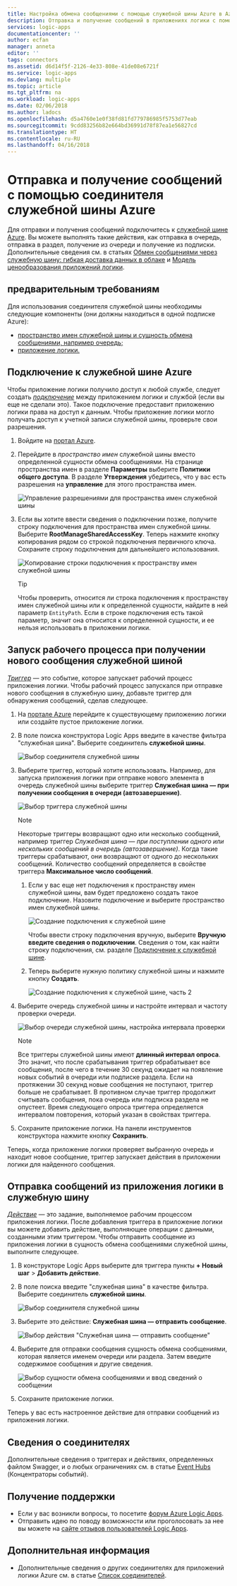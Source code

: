 ```yaml
---
title: Настройка обмена сообщениями с помощью служебной шины Azure в Azure Logic Apps | Документация Майкрософт
description: Отправка и получение сообщений в приложениях логики с помощью служебной шины Azure
services: logic-apps
documentationcenter: ''
author: ecfan
manager: anneta
editor: ''
tags: connectors
ms.assetid: d6d14f5f-2126-4e33-808e-41de08e6721f
ms.service: logic-apps
ms.devlang: multiple
ms.topic: article
ms.tgt_pltfrm: na
ms.workload: logic-apps
ms.date: 02/06/2018
ms.author: ladocs
ms.openlocfilehash: d5a4760e1e0f38fd81fd779786985f5753d77eab
ms.sourcegitcommit: 9cdd83256b82e664bd36991d78f87ea1e56827cd
ms.translationtype: HT
ms.contentlocale: ru-RU
ms.lasthandoff: 04/16/2018
---
```

# <a name="send-and-receive-messages-with-the-azure-service-bus-connector"></a>Отправка и получение сообщений с помощью соединителя служебной шины Azure

Для отправки и получения сообщений подключитесь к [служебной шине Azure](https://azure.microsoft.com/services/service-bus/). Вы можете выполнять такие действия, как отправка в очередь, отправка в раздел, получение из очереди и получение из подписки. Дополнительные сведения см. в статьях [Обмен сообщениями через служебную шину: гибкая доставка данных в облаке](../service-bus-messaging/service-bus-messaging-overview.md) и [Модель ценообразования приложений логики](../logic-apps/logic-apps-pricing.md).

## <a name="prerequisites"></a>предварительным требованиям

Для использования соединителя служебной шины необходимы следующие компоненты (они должны находиться в одной подписке Azure):

* [пространство имен служебной шины и сущность обмена сообщениями, например очередь;](../service-bus-messaging/service-bus-create-namespace-portal.md)
* [приложение логики.](../logic-apps/quickstart-create-first-logic-app-workflow.md)

<a name="permissions-connection-string"></a>

## <a name="connect-to-azure-service-bus"></a>Подключение к служебной шине Azure

Чтобы приложение логики получило доступ к любой службе, следует создать [*подключение*](./connectors-overview.md) между приложением логики и службой (если вы еще не сделали это). Такое подключение предоставит приложению логики права на доступ к данным. Чтобы приложение логики могло получать доступ к учетной записи служебной шины, проверьте свои разрешения.

1. Войдите на [портал Azure](https://portal.azure.com "Портал Azure"). 

2. Перейдите в *пространство имен* служебной шины вместо определенной сущности обмена сообщениями. На странице пространства имен в разделе **Параметры** выберите **Политики общего доступа**. В разделе **Утверждения** убедитесь, что у вас есть разрешения на **управление** для этого пространства имен.

   ![Управление разрешениями для пространства имен служебной шины](./media/connectors-create-api-azure-service-bus/azure-service-bus-namespace.png)

3. Если вы хотите ввести сведения о подключении позже, получите строку подключения для пространства имен служебной шины. Выберите **RootManageSharedAccessKey**. Теперь нажмите кнопку копирования рядом со строкой подключения первичного ключа. Сохраните строку подключения для дальнейшего использования.

   ![Копирование строки подключения к пространству имен служебной шины](./media/connectors-create-api-azure-service-bus/find-service-bus-connection-string.png)

   > [!TIP]
   > Чтобы проверить, относится ли строка подключения к пространству имен служебной шины или к определенной сущности, найдите в ней параметр `EntityPath`. Если в строке подключения есть такой параметр, значит она относится к определенной сущности, и ее нельзя использовать в приложении логики.

## <a name="trigger-workflow-when-your-service-bus-gets-new-messages"></a>Запуск рабочего процесса при получении нового сообщения служебной шиной

[*Триггер*](../logic-apps/logic-apps-overview.md#logic-app-concepts) — это событие, которое запускает рабочий процесс приложения логики. Чтобы рабочий процесс запускался при отправке нового сообщения в служебную шину, добавьте триггер для обнаружения сообщений, сделав следующее.

1. На [портале Azure](https://portal.azure.com "портал Azure ") перейдите к существующему приложению логики или создайте пустое приложение логики.

2. В поле поиска конструктора Logic Apps введите в качестве фильтра "служебная шина". Выберите соединитель **служебной шины**. 

   ![Выбор соединителя служебной шины](./media/connectors-create-api-azure-service-bus/select-service-bus-connector.png) 

3. Выберите триггер, который хотите использовать. Например, для запуска приложения логики при отправке нового элемента в очередь служебной шины выберите триггер **Служебная шина — при получении сообщения в очереди (автозавершение)**.

   ![Выбор триггера служебной шины](./media/connectors-create-api-azure-service-bus/select-service-bus-trigger.png)

   > [!NOTE]
   > Некоторые триггеры возвращают одно или несколько сообщений, например триггер *Служебная шина — при поступлении одного или нескольких сообщений в очередь (автозавершение)*.
   > Когда такие триггеры срабатывают, они возвращают от одного до нескольких сообщений. Количество сообщений определяется в свойстве триггера **Максимальное число сообщений**.

   1. Если у вас еще нет подключения к пространству имен служебной шины, вам будет предложено создать такое подключение. Назовите подключение и выберите пространство имен служебной шины.

      ![Создание подключения к служебной шине](./media/connectors-create-api-azure-service-bus/create-service-bus-connection-1.png)

      Чтобы ввести строку подключения вручную, выберите **Вручную введите сведения о подключении**. 
      Сведения о том, как найти строку подключения, см. разделе [Подключение к служебной шине](#permissions-connection-string).
      

   2. Теперь выберите нужную политику служебной шины и нажмите кнопку **Создать**.

      ![Создание подключения к служебной шине, часть 2](./media/connectors-create-api-azure-service-bus/create-service-bus-connection-2.png)

4. Выберите очередь служебной шины и настройте интервал и частоту проверки очереди.

   ![Выбор очереди служебной шины, настройка интервала проверки](./media/connectors-create-api-azure-service-bus/select-service-bus-queue.png)

   > [!NOTE]
   > Все триггеры служебной шины имеют **длинный интервал опроса**. Это значит, что после срабатывания триггер обрабатывает все сообщения, после чего в течение 30 секунд ожидает на появление новых событий в очереди или подписке раздела.
   > Если на протяжении 30 секунд новые сообщения не поступают, триггер больше не срабатывает. В противном случае триггер продолжит считывать сообщения, пока очередь или подписка раздела не опустеет.
   > Время следующего опроса триггера определяется интервалом повторения, который указан в свойствах триггера.

5. Сохраните приложение логики. На панели инструментов конструктора нажмите кнопку **Сохранить**.

Теперь, когда приложение логики проверяет выбранную очередь и находит новое сообщение, триггер запускает действия в приложении логики для найденного сообщения.

## <a name="send-messages-from-your-logic-app-to-your-service-bus"></a>Отправка сообщений из приложения логики в служебную шину

[*Действие*](../logic-apps/logic-apps-overview.md#logic-app-concepts) — это задание, выполняемое рабочим процессом приложения логики. После добавления триггера в приложение логики вы можете добавить действие, выполняющее операции с данными, созданными этим триггером. Чтобы отправить сообщение из приложения логики в сущность обмена сообщениями служебной шины, выполните следующее.

1. В конструкторе Logic Apps выберите для триггера пункты **+ Новый шаг** > **Добавить действие**.

2. В поле поиска введите "служебная шина" в качестве фильтра. Выберите соединитель **служебной шины**.

   ![Выбор соединителя служебной шины](./media/connectors-create-api-azure-service-bus/select-service-bus-connector-for-action.png) 

3. Выберите это действие: **Служебная шина — отправить сообщение**.

   ![Выбор действия "Служебная шина — отправить сообщение"](./media/connectors-create-api-azure-service-bus/select-service-bus-send-message-action.png)

4. Выберите для отправки сообщения сущность обмена сообщениями, которая является именем очереди или раздела. Затем введите содержимое сообщения и другие сведения.

   ![Выбор сущности обмена сообщениями и ввод сведений о сообщении](./media/connectors-create-api-azure-service-bus/service-bus-send-message-details.png)    

5. Сохраните приложение логики. 

Теперь у вас есть настроенное действие для отправки сообщений из приложения логики. 

## <a name="connector-specific-details"></a>Сведения о соединителях

Дополнительные сведения о триггерах и действиях, определенных файлом Swagger, и о любых ограничениях см. в статье [Event Hubs](/connectors/servicebus/) (Концентраторы событий).

## <a name="get-support"></a>Получение поддержки

* Если у вас возникли вопросы, то посетите [форум Azure Logic Apps](https://social.msdn.microsoft.com/Forums/en-US/home?forum=azurelogicapps).
* Отправить идею по поводу возможности или проголосовать за нее вы можете на [сайте отзывов пользователей Logic Apps](http://aka.ms/logicapps-wish).

## <a name="next-steps"></a>Дополнительная информация

* Дополнительные сведения о других соединителях для приложений логики Azure см. в статье [Список соединителей](../connectors/apis-list.md).